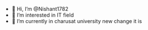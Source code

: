 - 👋 Hi, I’m @Nishant1782
- 👀 I’m interested in IT field
- 🌱 I’m currently in charusat university
new change it is 

